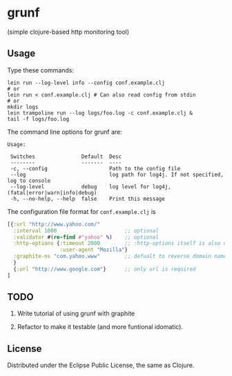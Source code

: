 # grunf

(simple clojure-based http monitoring tool)

## Usage

Type these commands:

```
lein run --log-level info --config conf.example.clj
# or
lein run < conf.example.clj # Can also read config from stdin
# or
mkdir logs
lein trampoline run --log logs/foo.log -c conf.example.clj &
tail -f logs/foo.log
```

The command line options for grunf are:

```
Usage:

 Switches               Default  Desc
 --------               -------  ----
 -c, --config                    Path to the config file
 --log                           log path for log4j. If not specified, log to console 
 --log-level            debug    log level for log4j, (fatal|error|warn|info|debug)
 -h, --no-help, --help  false    Print this message
```

The configuration file format for `conf.example.clj` is

```clj
[{:url "http://www.yahoo.com/"
  :interval 1000                      ;; optional
  :validator #(re-find #"yahoo" %)    ;; optional
  :http-options {:timeout 2000        ;; :http-options itself is also optional 
                 :user-agent "Mozilla"}
  :graphite-ns "com.yahoo.www"        ;; defualt to reverse domain name
  }
  {:url "http://www.google.com"}      ;; only url is required
]
```

## TODO

1. Write tutorial of using grunf with graphite

2. Refactor to make it testable (and more funtional idomatic).

## License

Distributed under the Eclipse Public License, the same as Clojure.
